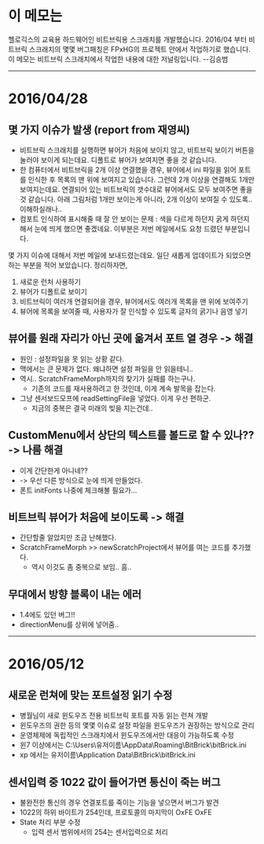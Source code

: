 # 이 메모는
헬로긱스의 교육용 하드웨어인 비트브릭용 스크래치를 개발했습니다. 2016/04 부터 비트브릭 스크래치의 몇몇 버그패칭은 FPxHG의 프로젝트 안에서 작업하기로 했습니다. 이 메모는 비트브릭 스크래치에서 작업한 내용에 대한 저널링입니다. --김승범

----
# 2016/04/28
## 몇 가지 이슈가 발생 (report from 재영씨)
- 비트브릭 스크래치를 실행하면 뷰어가 처음에 보이지 않고, 비트브릭 보이기 버튼을 눌러야 보이게 되는데요. 디폴트로 뷰어가 보여지면 좋을 것 같습니다.
- 한 컴퓨터에서 비트브릭을 2개 이상 연결했을 경우, 뷰어에서 ini 파일을 읽어 포트를 인식한 후 목록의 맨 위에 보여지고 있습니다. 그런데 2개 이상을 연결해도 1개만 보여지는데요. 연결되어 있는 비트브릭의 갯수대로 뷰어에서도 모두 보여주면 좋을 것 같습니다. 아래 그림처럼 1개만 보이는게 아니라, 2개 이상이 보여질 수 있도록.. 이해하실래나..
- 컴포트 인식하여 표시해줄 때 잘 안 보이는 문제 : 색을 다르게 하던지 굵게 하던지 해서 눈에 띄게 했으면 좋겠네요. 이부분은 저번 메일에서도 요청 드렸던 부분입니다.

몇 가지 이슈에 대해서 저번 메일에 보내드렸는데요. 일단 새롭게 업데이트가 되었으면 하는 부분을 적어 보았습니다. 정리하자면,

1. 새로운 런처 사용하기
2. 뷰어가 디폴트로 보이기
3. 비트브릭이 여러개 연결되어을 경우, 뷰어에서도 여러개 목록을 맨 위에 보여주기
4. 뷰어에 목록을 보여줄 때, 사용자가 잘 인식할 수 있도록 글자의 굵기나 음영 넣기


## 뷰어를 원래 자리가 아닌 곳에 옮겨서 포트 열 경우 -> 해결
- 원인 : 설정파일을 못 읽는 상황 같다.
- 맥에서는 큰 문제가 없다. 왜냐하면 설정 파일을 안 읽을테니..
- 역시..  ScratchFrameMorph까지의 찾기가 실패를 하는구나.
    - 기존의 코드를 재사용하려고 한 것인데, 이게 계속 발목을 잡는다.
- 그냥 센서보드모프에 readSettingFile을 넣었다. 이게 우선 편하군.
    - 지금의 중복은 결국 미래의 빚을 지는건데..


## CustomMenu에서 상단의 텍스트를 볼드로 할 수 있나?? -> 나름 해결
- 이게 간단한게 아니네??
- -> 우선 다른 방식으로 눈에 띄게 만들었다.
- 폰트 initFonts 나중에 체크해볼 필요가...


## 비트브릭 뷰어가 처음에 보이도록 -> 해결
- 간단할줄 알았지만 조금 난해했다.
- ScratchFrameMorph >> newScratchProject에서 뷰어를 여는 코드를 추가했다.
    - 역시 이것도 좀 중복으로 보임.. 흠..


## 무대에서 방향 블록이 내는 에러
- 1.4에도 있던 버그!!
- directionMenu를 상위에 넣어줌..

----
# 2016/05/12
## 새로운 런쳐에 맞는 포트설정 읽기 수정
 - 병월님이 새로 윈도우즈 전용 비트브릭 포트를 자동 읽는 런쳐 개발
 - 윈도우즈의 권한 등의 몇몇 이슈로 설정 파일을 윈도우즈가 권장하는 방식으로 관리
 - 운영체제에 독립적인 스크래치에서 윈도우즈에서만 대응이 가능하도록 수정
 - 윈7 이상에서는 C:\Users\유저이름\AppData\Roaming\BitBrick\bitBrick.ini  
 - xp 에서는 유저이름\Application Data\BitBrick\bitBrick.ini
 
## 센서입력 중 1022 값이 들어가면 통신이 죽는 버그
 - 불완전한 통신의 경우 연결포트를 죽이는 기능을 넣으면서 버그가 발견
 - 1022의 하위 바이트가 254인데, 프로토콜의 마지막이 OxFE OxFE
 - State 처리 부분 수정
   - 입력 센서 범위에서의 254는 센서입력으로 처리

 